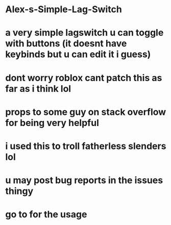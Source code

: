 # Alex-s-Simple-Lag-Switch
# a very simple lagswitch u can toggle with buttons (it doesnt have keybinds but u can edit it i guess)
# dont worry roblox cant patch this as far as i think lol
# props to some guy on stack overflow for being very helpful
# i used this to troll fatherless slenders lol
# u may post bug reports in the issues thingy
# go to for the usage


